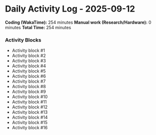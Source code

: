 # Daily Activity Log - 2025-09-12

**Coding (WakaTime):** 254 minutes
**Manual work (Research/Hardware):** 0 minutes
**Total Time:** 254 minutes

### Activity Blocks
- Activity block #1
- Activity block #2
- Activity block #3
- Activity block #4
- Activity block #5
- Activity block #6
- Activity block #7
- Activity block #8
- Activity block #9
- Activity block #10
- Activity block #11
- Activity block #12
- Activity block #13
- Activity block #14
- Activity block #15
- Activity block #16
